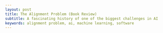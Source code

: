 ```yaml
---
layout: post
title: The Alignment Problem (Book Review)
subtitle: A fascinating history of one of the biggest challenges in AI
keywords: alignment problem, ai, machine learning, software
---
```


<!-- 
OUTLINE

NOTES
"Everything is vague to a degree you do not realize till you have tried to make it precise."
- Bertrand Russell
-->
